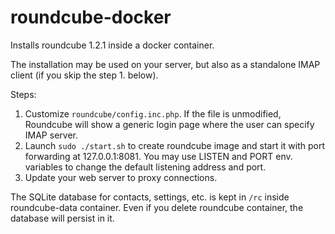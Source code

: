 roundcube-docker
================

Installs roundcube 1.2.1 inside a docker container.

The installation may be used on your server, but also as a standalone
IMAP client (if you skip the step 1. below).

Steps:

  1. Customize `roundcube/config.inc.php`. If the file is unmodified,
Roundcube will show a generic login page where the user can
specify IMAP server.
  2. Launch `sudo ./start.sh` to create roundcube image and start
it with port forwarding at 127.0.0.1:8081. You may use LISTEN and PORT env.
variables to change the default listening address and port.
  3. Update your web server to proxy connections.

The SQLite database for contacts, settings, etc. is kept
in `/rc` inside roundcube-data container. Even if you delete
roundcube container, the database will persist in it.
